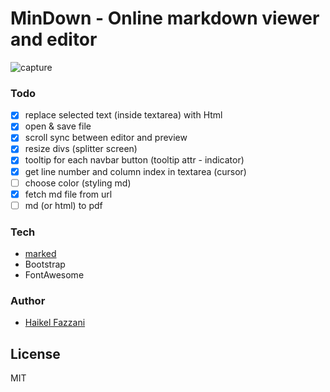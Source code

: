 # MinDown - Online markdown viewer and editor

![capture](https://i.ibb.co/8gFFN2J/Capture.png)

### Todo
- [x] replace selected text (inside textarea) with Html
- [x] open & save file
- [x] scroll sync between editor and preview
- [x] resize divs (splitter screen)
- [x] tooltip for each navbar button (tooltip attr - indicator)
- [x] get line number and column index in textarea (cursor)
- [ ] choose color (styling md)
- [x] fetch md file from url
- [ ] md (or html) to pdf

### Tech
- [marked](https://github.com/markedjs/marked)
- Bootstrap
- FontAwesome

### Author
- [Haikel Fazzani](https://github.com/haikelfazzani)

## License
MIT